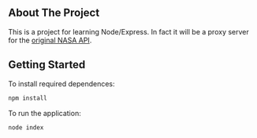 ## About The Project
This is a project for learning Node/Express. In fact it will be a proxy server for the [original NASA API](https://api.nasa.gov/).

## Getting Started

To install required dependences:
  ```sh
  npm install
  ```

To run the application:
  ```sh
  node index
  ```
